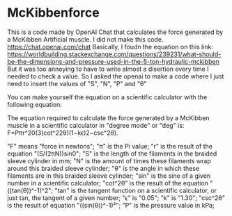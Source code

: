 # McKibbenforce
This is a code made by OpenAI Chat that calculates the force generated by a McKibben Artificial muscle. I did not make this code.
https://chat.openai.com/chat
Basically, I foudn the equation on this link: https://worldbuilding.stackexchange.com/questions/239231/what-should-be-the-dimensions-and-pressure-used-in-the-5-ton-hydraulic-mckibben
But it was too annoying to have to write almost a disertion every time I needed to check a value.
So I asked the openai to make a code where I just need to insert the values of "S", "N", "P" and "θ"

You can make yourself the equation on a scientific calculator with the following equation:

The equation required to calculate the force generated by a McKibben muscle in a scientific calculator in "degree mode" or "deg" is:
F=Pπr^20(3(cot^22θ)(1−kϵ)2−csc^2θ).

"F" means "force in newtons";
"π" is the Pi value;
"r" is the result of the equation "(S/(2πN))sin0";
"S" is the length of the filaments in the braided sleeve cylinder in mm;
"N" is the amount of times these filaments wrap around this braided sleeve cylinder;
"θ" is the angle in which these filaments are in this braided sleeve cylinder;
"sin" is the sine of a given number in a scientific calculator;
"cot^2θ" is the result of the equation "((tan(θ))^-1)^2";
"tan" is the tangent function on a scientific calculator, or just tan, the tangent of a given number;
"ϵ" is "0.05";
"k" is "1.30";
"csc^2θ" is the result of equation "((sin(θ))^-1)²";
"P" is the pressure value in kPa;

